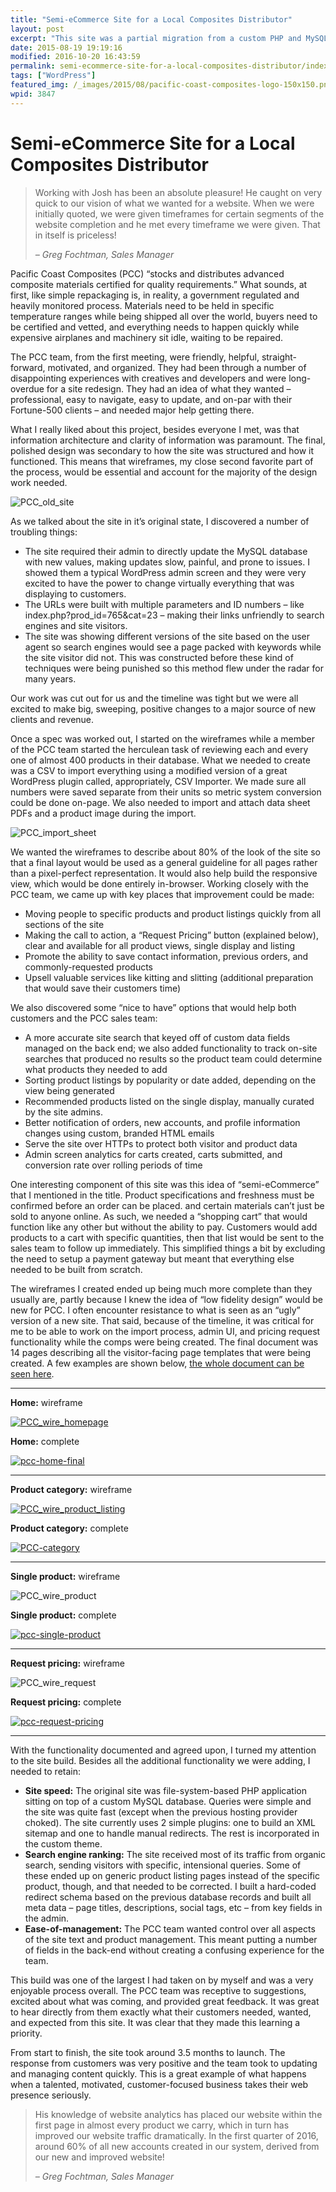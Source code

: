 ```yaml
---
title: "Semi-eCommerce Site for a Local Composites Distributor"
layout: post
excerpt: "This site was a partial migration from a custom PHP and MySQL application that was in dire need of an update. Collaborating with a talented designer, I built a site housing almost 400 products and dominates search ranking for high-value, niche terms. "
date: 2015-08-19 19:19:16
modified: 2016-10-20 16:43:59
permalink: semi-ecommerce-site-for-a-local-composites-distributor/index.html
tags: ["WordPress"]
featured_img: /_images/2015/08/pacific-coast-composites-logo-150x150.png
wpid: 3847
---
```


# Semi-eCommerce Site for a Local Composites Distributor

> Working with Josh has been an absolute pleasure! He caught on very quick to our vision of what we wanted for a website. When we were initially quoted, we were given timeframes for certain segments of the website completion and he met every timeframe we were given. That in itself is priceless!
>
> *– Greg Fochtman, Sales Manager*

Pacific Coast Composites (PCC) “stocks and distributes advanced composite materials certified for quality requirements.” What sounds, at first, like simple repackaging is, in reality, a government regulated and heavily monitored process. Materials need to be held in specific temperature ranges while being shipped all over the world, buyers need to be certified and vetted, and everything needs to happen quickly while expensive airplanes and machinery sit idle, waiting to be repaired.

The PCC team, from the first meeting, were friendly, helpful, straight-forward, motivated, and organized. They had been through a number of disappointing experiences with creatives and developers and were long-overdue for a site redesign. They had an idea of what they wanted – professional, easy to navigate, easy to update, and on-par with their Fortune-500 clients – and needed major help getting there.

What I really liked about this project, besides everyone I met, was that information architecture and clarity of information was paramount. The final, polished design was secondary to how the site was structured and how it functioned. This means that wireframes, my close second favorite part of the process, would be essential and account for the majority of the design work needed.

![PCC_old_site](/_images/2016/03/PCC_old_site.png)

As we talked about the site in it’s original state, I discovered a number of troubling things:

- The site required their admin to directly update the MySQL database with new values, making updates slow, painful, and prone to issues. I showed them a typical WordPress admin screen and they were very excited to have the power to change virtually everything that was displaying to customers.
- The URLs were built with multiple parameters and ID numbers – like index.php?prod\_id=765&amp;cat=23 – making their links unfriendly to search engines and site visitors.
- The site was showing different versions of the site based on the user agent so search engines would see a page packed with keywords while the site visitor did not. This was constructed before these kind of techniques were being punished so this method flew under the radar for many years.

Our work was cut out for us and the timeline was tight but we were all excited to make big, sweeping, positive changes to a major source of new clients and revenue.

Once a spec was worked out, I started on the wireframes while a member of the PCC team started the herculean task of reviewing each and every one of almost 400 products in their database. What we needed to create was a CSV to import everything using a modified version of a great WordPress plugin called, appropriately, CSV Importer. We made sure all numbers were saved separate from their units so metric system conversion could be done on-page. We also needed to import and attach data sheet PDFs and a product image during the import.

![PCC_import_sheet](/_images/2016/03/PCC_import_sheet-1024x665.png)

We wanted the wireframes to describe about 80% of the look of the site so that a final layout would be used as a general guideline for all pages rather than a pixel-perfect representation. It would also help build the responsive view, which would be done entirely in-browser. Working closely with the PCC team, we came up with key places that improvement could be made:

- Moving people to specific products and product listings quickly from all sections of the site
- Making the call to action, a “Request Pricing” button (explained below), clear and available for all product views, single display and listing
- Promote the ability to save contact information, previous orders, and commonly-requested products
- Upsell valuable services like kitting and slitting (additional preparation that would save their customers time)

We also discovered some “nice to have” options that would help both customers and the PCC sales team:

- A more accurate site search that keyed off of custom data fields managed on the back end; we also added functionality to track on-site searches that produced no results so the product team could determine what products they needed to add
- Sorting product listings by popularity or date added, depending on the view being generated
- Recommended products listed on the single display, manually curated by the site admins.
- Better notification of orders, new accounts, and profile information changes using custom, branded HTML emails
- Serve the site over HTTPs to protect both visitor and product data
- Admin screen analytics for carts created, carts submitted, and conversion rate over rolling periods of time

One interesting component of this site was this idea of “semi-eCommerce” that I mentioned in the title. Product specifications and freshness must be confirmed before an order can be placed. and certain materials can’t just be sold to anyone online. As such, we needed a “shopping cart” that would function like any other but without the ability to pay. Customers would add products to a cart with specific quantities, then that list would be sent to the sales team to follow up immediately. This simplified things a bit by excluding the need to setup a payment gateway but meant that everything else needed to be built from scratch.

The wireframes I created ended up being much more complete than they usually are, partly because I knew the idea of “low fidelity design” would be new for PCC. I often encounter resistance to what is seen as an “ugly” version of a new site. That said, because of the timeline, it was critical for me to be able to work on the import process, admin UI, and pricing request functionality while the comps were being created. The final document was 14 pages describing all the visitor-facing page templates that were being created. A few examples are shown below, [the whole document can be seen here](https://www.dropbox.com/s/oyt1jnbnljcpb3p/PCC-AllWires-FINAL-05272015.pdf?dl=0).

- - - - - -

**Home:** wireframe

[![PCC_wire_homepage](/_images/2016/03/PCC_wire_homepage-230x300.png)](/_images/2016/03/PCC_wire_homepage.png)

**Home:** complete

[![pcc-home-final](/_images/2015/08/pcc-home-final-326x1024.png)](/_images/2015/08/pcc-home-final.png)

- - - - - -

**Product category:** wireframe

[![PCC_wire_product_listing](/_images/2016/03/PCC_wire_product_listing-267x300.png)](/_images/2016/03/PCC_wire_product_listing.png)

**Product category:** complete

[![PCC-category](/_images/2015/08/PCC-category-547x1024.png)](/_images/2015/08/PCC-category.png)

- - - - - -

**Single product:** wireframe

![PCC_wire_product](/_images/2016/03/PCC_wire_product.png)

**Single product:** complete

[![pcc-single-product](/_images/2015/08/pcc-single-product-1024x984.png)](/_images/2015/08/pcc-single-product.png)

- - - - - -

**Request pricing:** wireframe

![PCC_wire_request](/_images/2016/03/PCC_wire_request.png)

**Request pricing:** complete

[![pcc-request-pricing](/_images/2015/08/pcc-request-pricing-709x1024.png)](/_images/2015/08/pcc-request-pricing.png)

- - - - - -

With the functionality documented and agreed upon, I turned my attention to the site build. Besides all the additional functionality we were adding, I needed to retain:

- **Site speed:** The original site was file-system-based PHP application sitting on top of a custom MySQL database. Queries were simple and the site was quite fast (except when the previous hosting provider choked). The site currently uses 2 simple plugins: one to build an XML sitemap and one to handle manual redirects. The rest is incorporated in the custom theme.
- **Search engine ranking:** The site received most of its traffic from organic search, sending visitors with specific, intensional queries. Some of these ended up on generic product listing pages instead of the specific product, though, and that needed to be corrected. I built a hard-coded redirect schema based on the previous database records and built all meta data – page titles, descriptions, social tags, etc – from key fields in the admin.
- **Ease-of-management:** The PCC team wanted control over all aspects of the site text and product management. This meant putting a number of fields in the back-end without creating a confusing experience for the team.

This build was one of the largest I had taken on by myself and was a very enjoyable process overall. The PCC team was receptive to suggestions, excited about what was coming, and provided great feedback. It was great to hear directly from them exactly what their customers needed, wanted, and expected from this site. It was clear that they made this learning a priority.

From start to finish, the site took around 3.5 months to launch. The response from customers was very positive and the team took to updating and managing content quickly. This is a great example of what happens when a talented, motivated, customer-focused business takes their web presence seriously.

> His knowledge of website analytics has placed our website within the first page in almost every product we carry, which in turn has improved our website traffic dramatically. In the first quarter of 2016, around 60% of all new accounts created in our system, derived from our new and improved website!
>
> *– Greg Fochtman, Sales Manager*
